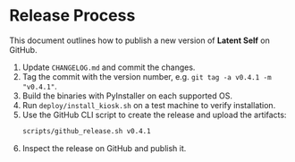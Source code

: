 # Release Process

This document outlines how to publish a new version of **Latent Self** on GitHub.

1. Update `CHANGELOG.md` and commit the changes.
2. Tag the commit with the version number, e.g. `git tag -a v0.4.1 -m "v0.4.1"`.
3. Build the binaries with PyInstaller on each supported OS.
4. Run `deploy/install_kiosk.sh` on a test machine to verify installation.
5. Use the GitHub CLI script to create the release and upload the artifacts:
   ```bash
   scripts/github_release.sh v0.4.1
   ```
6. Inspect the release on GitHub and publish it.
